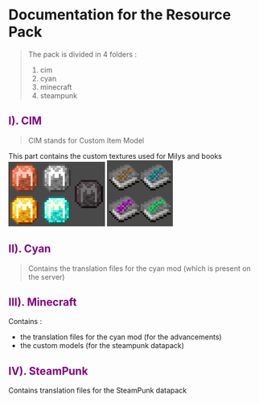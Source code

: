 # Documentation for the Resource Pack

> The pack is divided in 4 folders :
>
> 1. cim
> 2. cyan
> 3. minecraft
> 4. steampunk

## <span style="color:purple">__I). CIM__</span>

> CIM stands for Custom Item Model

This part contains the custom textures used for Milys and books\
![Milys](images/Milys.png)
![Books](images/Books.png)

## <span style="color:purple">__II). Cyan__</span>

> Contains the translation files for the cyan mod (which is present on the server)

## <span style="color:purple">__III). Minecraft__</span>

Contains :

- the translation files for the cyan mod (for the advancements)
- the custom models (for the steampunk datapack)

## <span style="color:purple">__IV). SteamPunk__</span>

Contains translation files for the SteamPunk datapack
